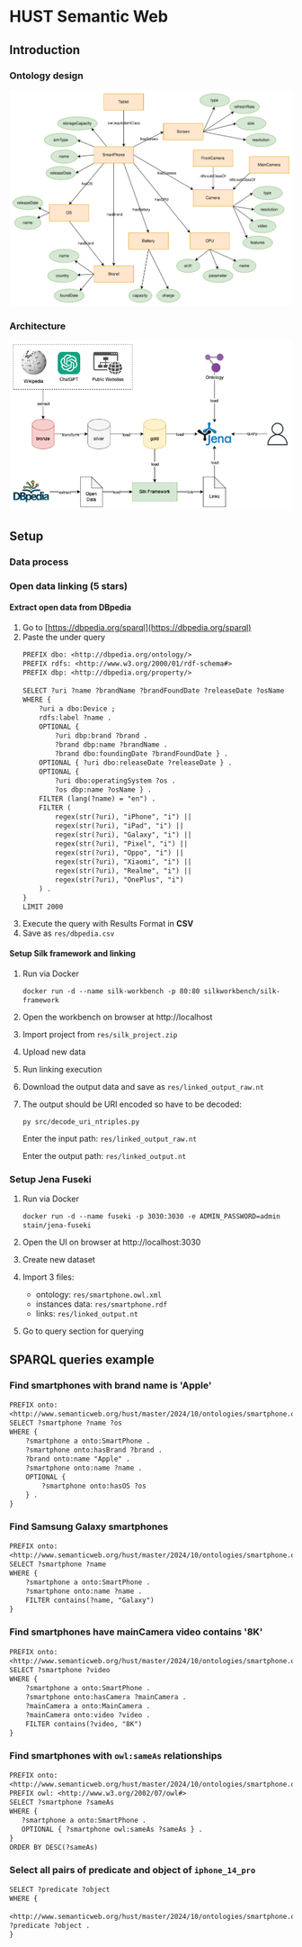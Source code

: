 # HUST Semantic Web

## Introduction

### Ontology design

![](./docs/ontology.drawio.svg)

### Architecture

![](./docs/arch.drawio.png)

## Setup

### Data process

### Open data linking (5 stars)

#### Extract open data from DBpedia

1. Go to [https://dbpedia.org/sparql](https://dbpedia.org/sparql)
2. Paste the under query
    ```sparql
    PREFIX dbo: <http://dbpedia.org/ontology/>
    PREFIX rdfs: <http://www.w3.org/2000/01/rdf-schema#>
    PREFIX dbp: <http://dbpedia.org/property/>

    SELECT ?uri ?name ?brandName ?brandFoundDate ?releaseDate ?osName
    WHERE {
        ?uri a dbo:Device ;
        rdfs:label ?name .
        OPTIONAL {
            ?uri dbp:brand ?brand .
            ?brand dbp:name ?brandName .
            ?brand dbo:foundingDate ?brandFoundDate } .
        OPTIONAL { ?uri dbo:releaseDate ?releaseDate } .
        OPTIONAL {
            ?uri dbo:operatingSystem ?os .
            ?os dbp:name ?osName } .
        FILTER (lang(?name) = "en") .
        FILTER (
            regex(str(?uri), "iPhone", "i") || 
            regex(str(?uri), "iPad", "i") || 
            regex(str(?uri), "Galaxy", "i") || 
            regex(str(?uri), "Pixel", "i") ||
            regex(str(?uri), "Oppo", "i") || 
            regex(str(?uri), "Xiaomi", "i") ||
            regex(str(?uri), "Realme", "i") ||
            regex(str(?uri), "OnePlus", "i")
        ) .
    }
    LIMIT 2000
    ```
3. Execute the query with Results Format in **CSV**
4. Save as ```res/dbpedia.csv```

#### Setup Silk framework and linking

1. Run via Docker
   ```shell
   docker run -d --name silk-workbench -p 80:80 silkworkbench/silk-framework
   ```
2. Open the workbench on browser at http://localhost
3. Import project from ```res/silk_project.zip```
4. Upload new data
5. Run linking execution
6. Download the output data and save as ```res/linked_output_raw.nt```
7. The output should be URI encoded so have to be decoded:
   ```shell
   py src/decode_uri_ntriples.py
   ```
   Enter the input path: ```res/linked_output_raw.nt```

   Enter the output path: ```res/linked_output.nt```

### Setup Jena Fuseki

1. Run via Docker
   ```shell
   docker run -d --name fuseki -p 3030:3030 -e ADMIN_PASSWORD=admin stain/jena-fuseki
   ```
2. Open the UI on browser at http://localhost:3030
3. Create new dataset
4. Import 3 files:
    - ontology: ```res/smartphone.owl.xml```
    - instances data: ```res/smartphone.rdf```
    - links: ```res/linked_output.nt```

5. Go to query section for querying

## SPARQL queries example

### Find smartphones with brand name is 'Apple'

```sparql
PREFIX onto: <http://www.semanticweb.org/hust/master/2024/10/ontologies/smartphone.owl#>
SELECT ?smartphone ?name ?os
WHERE {
    ?smartphone a onto:SmartPhone .
    ?smartphone onto:hasBrand ?brand .
    ?brand onto:name "Apple" .
    ?smartphone onto:name ?name .
    OPTIONAL {
        ?smartphone onto:hasOS ?os
    } .
}
```

### Find Samsung Galaxy smartphones

```sparql
PREFIX onto: <http://www.semanticweb.org/hust/master/2024/10/ontologies/smartphone.owl#>
SELECT ?smartphone ?name
WHERE {
    ?smartphone a onto:SmartPhone .
    ?smartphone onto:name ?name .
    FILTER contains(?name, "Galaxy")
}
```

### Find smartphones have mainCamera video contains '8K'

```sparql
PREFIX onto: <http://www.semanticweb.org/hust/master/2024/10/ontologies/smartphone.owl#>
SELECT ?smartphone ?video
WHERE {
    ?smartphone a onto:SmartPhone .
    ?smartphone onto:hasCamera ?mainCamera .
    ?mainCamera a onto:MainCamera .
    ?mainCamera onto:video ?video .
    FILTER contains(?video, "8K")
}
```

### Find smartphones with ```owl:sameAs``` relationships

```sparql
PREFIX onto: <http://www.semanticweb.org/hust/master/2024/10/ontologies/smartphone.owl#>
PREFIX owl: <http://www.w3.org/2002/07/owl#>
SELECT ?smartphone ?sameAs
WHERE {
   ?smartphone a onto:SmartPhone .
   OPTIONAL { ?smartphone owl:sameAs ?sameAs } .
}
ORDER BY DESC(?sameAs)
```

### Select all pairs of predicate and object of ```iphone_14_pro```

```sparql
SELECT ?predicate ?object
WHERE {
  <http://www.semanticweb.org/hust/master/2024/10/ontologies/smartphone.owl#iphone_14_pro> ?predicate ?object .
}
```
